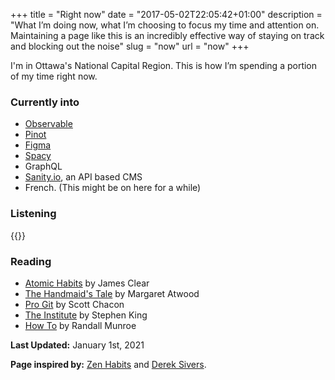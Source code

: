 +++
title = "Right now"
date = "2017-05-02T22:05:42+01:00"
description = "What I’m doing now, what I’m choosing to focus my time and attention on. Maintaining a page like this is an incredibly effective way of staying on track and blocking out the noise"
slug = "now"
url = "now"
+++

I'm in Ottawa's National Capital Region. This is how I’m spending a portion of my time right now.


### Currently into

- [Observable](https://observablehq.com)
- [Pinot](http://pinot.apache.org)
- [Figma](https://www.figma.com)
- [Spacy](https://spacy.io)
- GraphQL
- [Sanity.io](https://www.sanity.io/), an API based CMS
- French. (This might be on here for a while)

### Listening

{{<music>}}

### Reading

- [Atomic Habits](https://www.goodreads.com/book/show/40121378-atomic-habits) by James Clear
- [The Handmaid's Tale](https://www.goodreads.com/book/show/38447.The_Handmaid_s_Tale) by Margaret Atwood
- [Pro Git](https://www.goodreads.com/book/show/6518085-pro-git) by Scott Chacon
- [The Institute](https://www.goodreads.com/book/show/43798285-the-institute?from_choice=true) by Stephen King
- [How To](https://www.goodreads.com/book/show/43852758-how-to?from_choice=true) by Randall Munroe


**Last Updated:** January 1st, 2021

**Page inspired by:** [Zen Habits](https://zenhabits.net/now/) and [Derek Sivers](https://nownownow.com/about).
